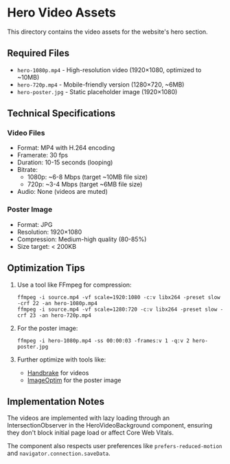 # Hero Video Assets

This directory contains the video assets for the website's hero section.

## Required Files
- `hero-1080p.mp4` - High-resolution video (1920×1080, optimized to ~10MB)
- `hero-720p.mp4` - Mobile-friendly version (1280×720, ~6MB)
- `hero-poster.jpg` - Static placeholder image (1920×1080)

## Technical Specifications

### Video Files
- Format: MP4 with H.264 encoding
- Framerate: 30 fps
- Duration: 10-15 seconds (looping)
- Bitrate: 
  - 1080p: ~6-8 Mbps (target ~10MB file size)
  - 720p: ~3-4 Mbps (target ~6MB file size)
- Audio: None (videos are muted)

### Poster Image
- Format: JPG
- Resolution: 1920×1080
- Compression: Medium-high quality (80-85%)
- Size target: < 200KB

## Optimization Tips
1. Use a tool like FFmpeg for compression:
   ```
   ffmpeg -i source.mp4 -vf scale=1920:1080 -c:v libx264 -preset slow -crf 22 -an hero-1080p.mp4
   ffmpeg -i source.mp4 -vf scale=1280:720 -c:v libx264 -preset slow -crf 23 -an hero-720p.mp4
   ```

2. For the poster image:
   ```
   ffmpeg -i hero-1080p.mp4 -ss 00:00:03 -frames:v 1 -q:v 2 hero-poster.jpg
   ```

3. Further optimize with tools like:
   - [Handbrake](https://handbrake.fr/) for videos
   - [ImageOptim](https://imageoptim.com/) for the poster image

## Implementation Notes
The videos are implemented with lazy loading through an IntersectionObserver in the HeroVideoBackground component, ensuring they don't block initial page load or affect Core Web Vitals.

The component also respects user preferences like `prefers-reduced-motion` and `navigator.connection.saveData`. 